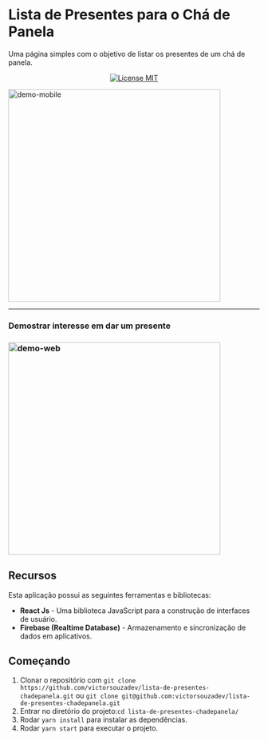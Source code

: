# Lista de Presentes para o Chá de Panela
Uma página simples com o objetivo de listar os presentes de um chá de panela.

<p align="center">
  <a href="https://opensource.org/licenses/MIT">
    <img src="https://img.shields.io/badge/License-MIT-blue.svg" alt="License MIT">
  </a>
</p>



<div>
  
  <img src="https://firebasestorage.googleapis.com/v0/b/web-site-personal.appspot.com/o/projetos-github%2Flista-presentes-chadepanela.png?alt=media&token=9323398e-a751-4cff-8465-b232ce621d01" alt="demo-mobile" height="425">
  
<hr />
  
</div>
  <h3>Demostrar interesse em dar um presente<h3/>
  <img src="https://firebasestorage.googleapis.com/v0/b/web-site-personal.appspot.com/o/projetos-github%2Flista-cha-presentes-chadepanela.gif?alt=media&token=9eca441a-f0c7-406d-974a-a9863c3d64a7" alt="demo-web" height="425">
  
## Recursos
Esta aplicação possui as seguintes ferramentas e bibliotecas:

- **React Js** - Uma biblioteca JavaScript para a construção de interfaces de usuário.
- **Firebase (Realtime Database)** - Armazenamento e sincronização de dados em aplicativos.


## Começando

1. Clonar o repositório com `git clone https://github.com/victorsouzadev/lista-de-presentes-chadepanela.git` ou `git clone git@github.com:victorsouzadev/lista-de-presentes-chadepanela.git`
2. Entrar no diretório do projeto:`cd lista-de-presentes-chadepanela/`<br />
3. Rodar `yarn install` para instalar as dependências. <br />
4. Rodar `yarn start` para executar o projeto.

